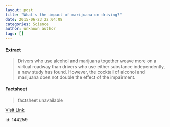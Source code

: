 ```yaml
---
layout: post
title: "What's the impact of marijuana on driving?"
date: 2015-06-23 22:04:08
categories: Science
author: unknown author
tags: []
---
```



#### Extract
>Drivers who use alcohol and marijuana together weave more on a virtual roadway than drivers who use either substance independently, a new study has found. However, the cocktail of alcohol and marijuana does not double the effect of the impairment.

#### Factsheet
>factsheet unavailable

[Visit Link](http://www.sciencedaily.com/releases/2015/06/150623180408.htm)

id:  144259
